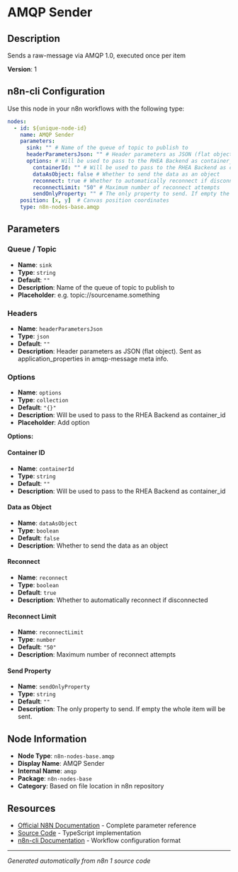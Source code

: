 # AMQP Sender

## Description

Sends a raw-message via AMQP 1.0, executed once per item

**Version**: 1

## n8n-cli Configuration

Use this node in your n8n workflows with the following type:

```yaml
nodes:
  - id: ${unique-node-id}
    name: AMQP Sender
    parameters:
      sink: "" # Name of the queue of topic to publish to
      headerParametersJson: "" # Header parameters as JSON (flat object). Sent as application_properties in amqp-message meta info.
      options: # Will be used to pass to the RHEA Backend as container_id
        containerId: "" # Will be used to pass to the RHEA Backend as container_id
        dataAsObject: false # Whether to send the data as an object
        reconnect: true # Whether to automatically reconnect if disconnected
        reconnectLimit: "50" # Maximum number of reconnect attempts
        sendOnlyProperty: "" # The only property to send. If empty the whole item will be sent.
    position: [x, y]  # Canvas position coordinates
    type: n8n-nodes-base.amqp
```

## Parameters

### Queue / Topic

- **Name**: `sink`
- **Type**: `string`
- **Default**: `""`
- **Description**: Name of the queue of topic to publish to
- **Placeholder**: e.g. topic://sourcename.something

### Headers

- **Name**: `headerParametersJson`
- **Type**: `json`
- **Default**: `""`
- **Description**: Header parameters as JSON (flat object). Sent as application_properties in amqp-message meta info.

### Options

- **Name**: `options`
- **Type**: `collection`
- **Default**: `"{}"`
- **Description**: Will be used to pass to the RHEA Backend as container_id
- **Placeholder**: Add option

**Options:**

#### Container ID
- **Name**: `containerId`
- **Type**: `string`
- **Default**: `""`
- **Description**: Will be used to pass to the RHEA Backend as container_id

#### Data as Object
- **Name**: `dataAsObject`
- **Type**: `boolean`
- **Default**: `false`
- **Description**: Whether to send the data as an object

#### Reconnect
- **Name**: `reconnect`
- **Type**: `boolean`
- **Default**: `true`
- **Description**: Whether to automatically reconnect if disconnected

#### Reconnect Limit
- **Name**: `reconnectLimit`
- **Type**: `number`
- **Default**: `"50"`
- **Description**: Maximum number of reconnect attempts

#### Send Property
- **Name**: `sendOnlyProperty`
- **Type**: `string`
- **Default**: `""`
- **Description**: The only property to send. If empty the whole item will be sent.



## Node Information

- **Node Type**: `n8n-nodes-base.amqp`
- **Display Name**: AMQP Sender
- **Internal Name**: `amqp`
- **Package**: `n8n-nodes-base`
- **Category**: Based on file location in n8n repository

## Resources

- [Official N8N Documentation](https://docs.n8n.io/integrations/builtin/app-nodes/n8n-nodes-base.amqp/) - Complete parameter reference
- [Source Code](https://github.com/n8n-io/n8n/blob/master/packages/nodes-base/nodes/Amqp/Amqp.node.ts) - TypeScript implementation
- [n8n-cli Documentation](https://github.com/edenreich/n8n-cli) - Workflow configuration format

---
*Generated automatically from n8n 1 source code*
